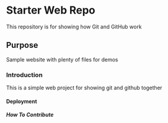 # Starter Web Repo

This repository is for showing how Git and GitHub work

## Purpose

Sample website with plenty of files for demos

### Introduction
This is a simple web project for
showing git and github together 
#### Deployment


##### How To Contribute